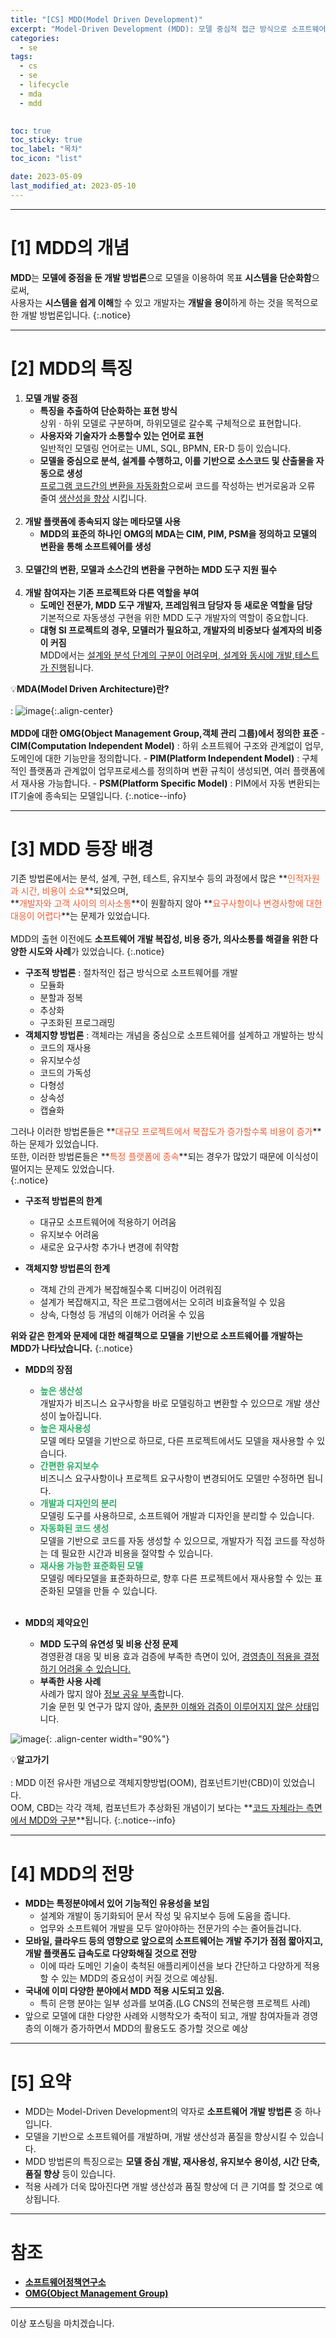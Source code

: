 ```yaml
---
title: "[CS] MDD(Model Driven Development)"
excerpt: "Model-Driven Development (MDD): 모델 중심적 접근 방식으로 소프트웨어 개발 생산성 향상하기"
categories:
  - se
tags:
  - cs
  - se
  - lifecycle
  - mda
  - mdd

  
toc: true
toc_sticky: true
toc_label: "목차"
toc_icon: "list"

date: 2023-05-09
last_modified_at: 2023-05-10
---
```


- - - - - - - - - - - - - - - - - - - - - - - - - - - - - - - - - - - - - - - - - - - - - - - - - - - - - - - - - - - - 
# [1] MDD의 개념

**MDD**는 **모델에 중점을 둔 개발 방법론**으로 모델을 이용하여 목표 **시스템을 단순화함**으로써,<br>
사용자는 **시스템을 쉽게 이해**할 수 있고 개발자는 **개발을 용이**하게 하는 것을 목적으로 한 개발 방법론입니다.
{:.notice}

- - - - - - - - - - - - - - - - - - - - - - - - - - - - - - - - - - - - - - - - - - - - - - - - - - - - - - - - - - - - 
# [2] MDD의 특징

1. **모델 개발 중점**
    - **특징을 추출하여 단순화하는 표현 방식**<br>
        상위 · 하위 모델로 구분하며, 하위모델로 갈수록 구체적으로 표현합니다.
    - **사용자와 기술자가 소통할수 있는 언어로 표현**<br>
        일반적인 모델링 언어로는 UML, SQL, BPMN, ER-D 등이 있습니다.
    - **모델을 중심으로 분석, 설계를 수행하고, 이를 기반으로 소스코드 및 산출물을 자동으로 생성**<br>
        <u>프로그램 코드간의 변환을 자동화함</u>으로써 코드를 작성하는 번거로움과 오류 줄여 <u>생산성을 향상</u> 시킵니다.<br><br>
2. **개발 플랫폼에 종속되지 않는 메타모델 사용**
    - **MDD의 표준의 하나인 OMG의 MDA는 CIM, PIM, PSM을 정의하고 모델의 변환을 통해 소프트웨어를 생성**<br><br>
3. **모델간의 변환, 모델과 소스간의 변환을 구현하는 MDD 도구 지원 필수**<br><br>
4. **개발 참여자는 기존 프로젝트와 다른 역할을 부여**
    - **도메인 전문가, MDD 도구 개발자, 프레임워크 담당자 등 새로운 역할을 담당**<br>
        기본적으로 자동생성 구현을 위한 MDD 도구 개발자의 역할이 중요합니다.
    - **대형 SI 프로젝트의 경우, 모델러가 필요하고, 개발자의 비중보다 설계자의 비중이 커짐**<br>
        MDD에서는 <u>설계와 분석 단계의 구분이 어려우며, 설계와 동시에 개발,테스트가 진행</u>됩니다.


💡**MDA(Model Driven Architecture)란?**<br><br>
 : 
    ![image](https://github.com/kunheelib/kunheelib.github.io/assets/131929869/148bf7d2-8f3f-41c2-843e-6d5bca224a0c){:.align-center}<br><br>
    **MDD에 대한 OMG(Object Management Group,객체 관리 그룹)에서 정의한 표준**
    - **CIM(Computation Independent Model)** : 하위 소프트웨어 구조와 관계없이 업무, 도메인에 대한 기능만을 정의합니다.
    - **PIM(Platform Independent Model)** : 구체적인 플랫폼과 관계없이 업무프로세스를 정의하며 변환 규칙이 생성되면, 여러 플랫폼에서 재사용 가능합니다.
    - **PSM(Platform Specific Model)** : PIM에서 자동 변환되는 IT기술에 종속되는 모델입니다.
{:.notice--info}

- - - - - - - - - - - - - - - - - - - - - - - - - - - - - - - - - - - - - - - - - - - - - - - - - - - - - - - - - - - - 
# [3] MDD 등장 배경

기존 방법론에서는 분석, 설계, 구현, 테스트, 유지보수 등의 과정에서 많은 **<span style="color:#F25E34">인적자원과 시간, 비용이 소요</span>**되었으며,<br>
**<span style="color:#F25E34">개발자와 고객 사이의 의사소통</span>**이 원활하지 않아 **<span style="color:#F25E34">요구사항이나 변경사항에 대한 대응이 어렵다</span>**는 문제가 있었습니다.<br><br>
MDD의 출현 이전에도 **소프트웨어 개발 복잡성, 비용 증가, 의사소통를 해결을 위한 다양한 시도와 사례**가 있었습니다.
{:.notice}

- **구조적 방법론** : 절차적인 접근 방식으로 소프트웨어를 개발
    - 모듈화
    - 분할과 정복
    - 추상화
    - 구조화된 프로그래밍
- **객체지향 방법론** : 객체라는 개념을 중심으로 소프트웨어를 설계하고 개발하는 방식
    - 코드의 재사용
    - 유지보수성
    - 코드의 가독성
    - 다형성
    - 상속성
    - 캡슐화

그러나 이러한 방법론들은 **<span style="color:#F25E34">대규모 프로젝트에서 복잡도가 증가할수록 비용이 증가</span>**하는 문제가 있었습니다.<br>
또한, 이러한 방법론들은 **<span style="color:#F25E34">특정 플랫폼에 종속</span>**되는 경우가 많았기 때문에 이식성이 떨어지는 문제도 있었습니다.<br>
{:.notice}

- **구조적 방법론의 한계**
    - 대규모 소프트웨어에 적용하기 어려움
    - 유지보수 어려움
    - 새로운 요구사항 추가나 변경에 취약함

- **객체지향 방법론의 한계**
    - 객체 간의 관계가 복잡해질수록 디버깅이 어려워짐
    - 설계가 복잡해지고, 작은 프로그램에서는 오히려 비효율적일 수 있음
    - 상속, 다형성 등 개념의 이해가 어려울 수 있음


**위와 같은 한계와 문제에 대한 해결책으로 모델을 기반으로 소프트웨어를 개발하는 MDD가 나타났습니다.**
{:.notice}

- **MDD의 장점**
    - **<span style="color:#2cae67">높은 생산성</span>**<br>
        개발자가 비즈니스 요구사항을 바로 모델링하고 변환할 수 있으므로 개발 생산성이 높아집니다.
    - **<span style="color:#2cae67">높은 재사용성</span>**<br>
        모델 메타 모델을 기반으로 하므로, 다른 프로젝트에서도 모델을 재사용할 수 있습니다.
    - **<span style="color:#2cae67">간편한 유지보수</span>**<br>
        비즈니스 요구사항이나 프로젝트 요구사항이 변경되어도 모델만 수정하면 됩니다.
    - **<span style="color:#2cae67">개발과 디자인의 분리</span>**<br>
        모델링 도구를 사용하므로, 소프트웨어 개발과 디자인을 분리할 수 있습니다.
    - **<span style="color:#2cae67">자동화된 코드 생성</span>**<br>
        모델을 기반으로 코드를 자동 생성할 수 있으므로, 개발자가 직접 코드를 작성하는 데 필요한 시간과 비용을 절약할 수 있습니다.
    - **<span style="color:#2cae67">재사용 가능한 표준화된 모델</span>**<br>
        모델링 메타모델을 표준화하므로, 향후 다른 프로젝트에서 재사용할 수 있는 표준화된 모델을 만들 수 있습니다.
<br><br>

- **MDD의 제약요인**
    - **MDD 도구의 유연성 및 비용 산정 문제**<br>
        경영환경 대응 및 비용 효과 검증에 부족한 측면이 있어, <u>경영층이 적용을 결정하기 어려울 수 있습니다.</u>
    - **부족한 사용 사례**<br>
        사례가 많지 않아 <u>정보 공유 부족</u>합니다.<br>
        기술 문헌 및 연구가 많지 않아, <u>충분한 이해와 검증이 이루어지지 않은 상태</u>입니다.


![image](https://github.com/kunheelib/kunheelib.github.io/assets/131929869/1ef99bd2-d7d3-4e44-80f8-b4690beb1171){: .align-center width="90%"}

💡**알고가기**<br><br>
 : MDD 이전 유사한 개념으로 객체지향방법(OOM), 컴포넌트기반(CBD)이 있었습니다.<br>
OOM, CBD는 각각 객체, 컴포넌트가 추상화된 개념이기 보다는 **<u>코드 자체라는 측면에서 MDD와 구분</u>**됩니다.
{:.notice--info}

- - - - - - - - - - - - - - - - - - - - - - - - - - - - - - - - - - - - - - - - - - - - - - - - - - - - - - - - - - - - 
# [4] MDD의 전망

- **MDD는 특정분야에서 있어 기능적인 유용성을 보임**
    - 설계와 개발이 동기화되어 문서 작성 및 유지보수 등에 도움을 줍니다.
    - 업무와 소프트웨어 개발을 모두 알아야하는 전문가의 수는 줄어들겁니다.
- **모바일, 클라우드 등의 영향으로 앞으로의 소프트웨어는 개발 주기가 점점 짧아지고, 개발 플랫폼도 급속도로 다양화해질 것으로 전망**
    - 이에 따라 도메인 기술이 축척된 애플리케이션을 보다 간단하고 다양하게 적용할 수 있는 MDD의 중요성이 커질 것으로 예상됨.
- **국내에 이미 다양한 분야에서 MDD 적용 시도되고 있음.**
    - 특히 은행 분야는 일부 성과를 보여줌.(LG CNS의 전북은행 프로젝트 사례)
- 앞으로 모델에 대한 다양한 사례와 시행착오가 축적이 되고, 개발 참여자들과 경영층의 이해가 증가하면서 MDD의 활용도도 증가할 것으로 예상

- - - - - - - - - - - - - - - - - - - - - - - - - - - - - - - - - - - - - - - - - - - - - - - - - - - - - - - - - - - - 
# [5] 요약

- MDD는 Model-Driven Development의 약자로 **소프트웨어 개발 방법론** 중 하나입니다.
- 모델을 기반으로 소프트웨어를 개발하며, 개발 생산성과 품질을 향상시킬 수 있습니다.
- MDD 방법론의 특징으로는 **모델 중심 개발, 재사용성, 유지보수 용이성, 시간 단축, 품질 향상** 등이 있습니다.
- 적용 사례가 더욱 많아진다면 개발 생산성과 품질 향상에 더 큰 기여를 할 것으로 예상됩니다.

- - - - - - - - - - - - - - - - - - - - - - - - - - - - - - - - - - - - - - - - - - - - - - - - - - - - - - - - - - - - 
# 참조

- [**소프트웨어정책연구소**](https://spri.kr/posts/view/13314?code=&study_type=&board_type=)
- [**OMG(Object Management Group)**](https://www.omg.org/mda/)

<!--
MDD,RAD,Low-Code

RAD는 개발자 중심
MDD는 비즈니스 중심

<https://modeling-languages.com/low-code-vs-model-driven/>
<https://modeling-languages.com/clarifying-concepts-mbe-vs-mde-vs-mdd-vs-mda/>
-->

- - - - - - - - - - - - - - - - - - - - - - - - - - - - - - - - - - - - - - - - - - - - - - - - - - - - - - - - - - - - 
이상 포스팅을 마치겠습니다.
